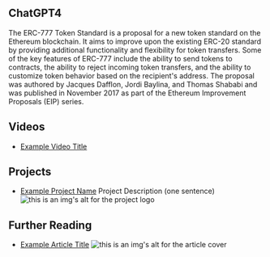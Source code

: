 ## ChatGPT4

The ERC-777 Token Standard is a proposal for a new token standard on the Ethereum blockchain. It aims to improve upon the existing ERC-20 standard by providing additional functionality and flexibility for token transfers. Some of the key features of ERC-777 include the ability to send tokens to contracts, the ability to reject incoming token transfers, and the ability to customize token behavior based on the recipient's address. The proposal was authored by Jacques Dafflon, Jordi Baylina, and Thomas Shababi and was published in November 2017 as part of the Ethereum Improvement Proposals (EIP) series.

## Videos

- [Example Video Title](https://www.youtube.com/watch?v=TDGq4aeevgY)

## Projects

- [Example Project Name](https://xxxx.xxx/xxxxx) Project Description (one sentence) ![this is an img's alt for the project logo](https://xxxx.xxx/project-logo.xxx)

## Further Reading

- [Example Article Title](https://xxxx.xxx/xxxxx) ![this is an img's alt for the article cover](https://xxxx.xxx/article-cover.xxx)
